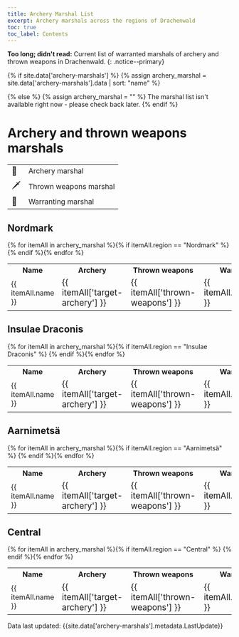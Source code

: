 ```yaml
---
title: Archery Marshal List 
excerpt: Archery marshals across the regions of Drachenwald
toc: true
toc_label: Contents
---
```


__Too long; didn't read:__ Current list of warranted marshals of archery and thrown weapons in Drachenwald. 
{: .notice--primary}

{% if site.data['archery-marshals'] %}
  {% assign archery_marshal = site.data['archery-marshals'].data | sort: "name" %}

{% else %}
  {% assign archery_marshal = "" %}
  The marshal list isn't available right now - please check back later.
{% endif %}

# Archery and thrown weapons marshals

<table>
  <tr><td style="font-size:14pt">🏹</td><td> Archery marshal</td></tr>
  <tr><td style="font-size:14pt">🗡️</td><td> Thrown weapons marshal</td></tr>
  <tr><td style="font-size:14pt">📜</td><td> Warranting marshal</td></tr>
</table>

## Nordmark

<table>
  <tr><th>Name</th><th>Archery</th><th>Thrown weapons</th><th>Warranting</th></tr>
 {% for itemAll in archery_marshal %}{% if itemAll.region == "Nordmark" %} <tr><td> {{ itemAll.name }} </td><td style="font-size:14pt"> {{ itemAll['target-archery'] }} </td><td style="font-size:14pt"> {{ itemAll['thrown-weapons'] }} </td><td style="font-size:14pt"> {{ itemAll.warranting }} </td></tr> {% endif %}{% endfor %} 
</table>

## Insulae Draconis

<table>
  <tr><th>Name</th><th>Archery</th><th>Thrown weapons</th><th>Warranting</th></tr>
 {% for itemAll in archery_marshal %}{% if itemAll.region == "Insulae Draconis" %} <tr><td> {{ itemAll.name }} </td><td style="font-size:14pt"> {{ itemAll['target-archery'] }} </td><td style="font-size:14pt"> {{ itemAll['thrown-weapons'] }} </td><td style="font-size:14pt"> {{ itemAll.warranting }} </td></tr> {% endif %}{% endfor %} 
</table>

## Aarnimetsä

<table>
  <tr><th>Name</th><th>Archery</th><th>Thrown weapons</th><th>Warranting</th></tr>
 {% for itemAll in archery_marshal %}{% if itemAll.region == "Aarnimetsä" %} <tr><td> {{ itemAll.name }} </td><td style="font-size:14pt"> {{ itemAll['target-archery'] }} </td><td style="font-size:14pt"> {{ itemAll['thrown-weapons'] }} </td><td style="font-size:14pt"> {{ itemAll.warranting }} </td></tr> {% endif %}{% endfor %} 
</table>


## Central

<table>
  <tr><th>Name</th><th>Archery</th><th>Thrown weapons</th><th>Warranting</th></tr>
 {% for itemAll in archery_marshal %}{% if itemAll.region == "Central" %} <tr><td> {{ itemAll.name }} </td><td style="font-size:14pt"> {{ itemAll['target-archery'] }} </td><td style="font-size:14pt"> {{ itemAll['thrown-weapons'] }} </td><td style="font-size:14pt"> {{ itemAll.warranting }} </td></tr> {% endif %}{% endfor %} 
</table>


Data last updated: {{site.data['archery-marshals'].metadata.LastUpdate}}
